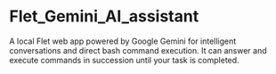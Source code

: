 # Flet_Gemini_AI_assistant
A local Flet web app powered by Google Gemini for intelligent conversations and direct bash command execution. It can answer and execute commands in succession until your task is completed.
